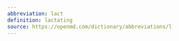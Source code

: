 ```yaml
---
abbreviation: lact
definition: lactating
source: https://openmd.com/dictionary/abbreviations/l
---
```

